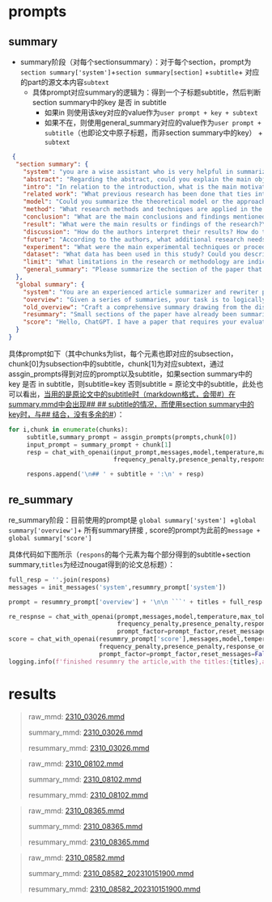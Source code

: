 # prompts

## summary

- summary阶段（对每个sectionsummary）：对于每个section，prompt为 `section summary['system']`+`section summary[section]` +` subtitle `+ 对应的part的源文本内容`subtext`
  - 具体prompt对应summary的逻辑为：得到一个子标题subtitle，然后判断section summary中的key 是否 in subtitle
    - 如果in 则使用该key对应的value作为`user prompt + key + subtext`
    - 如果不在，则使用general_summary对应的value作为`user prompt + subtitle`（也即论文中原子标题，而非section summary中的key） + `subtext`

```json
 {
  "section summary": {
    "system": "you are a wise assistant who is very helpful in summarizing the text.\\n\\n",
    "abstract": "Regarding the abstract, could you explain the main objectives and research findings of the paper?\\n\\n",
    "intro": "In relation to the introduction, what is the main motivation or background study of the authors?\\n\\n",
    "related work": "What previous research has been done that ties into this paper? How does this paper build upon the work of previous researchers?\\n\\n",
    "model": "Could you summarize the theoretical model or the approach of the research, and explain why the authors chose this method?\\n\\n",
    "method": "What research methods and techniques are applied in the methods section of this paper? Could you outline the main steps of data collection and analysis described in the methods section?\\n\\n",
    "conclusion": "What are the main conclusions and findings mentioned in the conclusion section of this paper? Based on the conclusions, what further directions for research do the authors suggest?\\n\\n",
    "result": "What were the main results or findings of the research?\"\nDiscussion: \"How do the authors interpret their results? How do these results compare to previous research, and what implications do they have?\\n\\n",
    "discussion": "How do the authors interpret their results? How do these results compare to previous research, and what implications do they have?\\n\\n",
    "future": "According to the authors, what additional research needs to be conducted or what new questions have emerged from this study?\\n\\n",
    "experiment": "What were the main experimental techniques or procedures employed in the research?\\n\\n",
    "dataset": "What data has been used in this study? Could you describe its features and how it was collected or generated?\\n\\n",
    "limit": "What limitations in the research or methodology are indicated in the paper? With regard to the limitations section of the paper, what recommendations for improvements or possible solutions do the authors put forward? \\n\\n",
    "general_summary": "Please summarize the section of the paper that you have been assigned,the title of the section is [title_to_replace]\\n\\n"
  },
  "global summary": {
    "system": "You are an experienced article summarizer and rewriter proficient in consolidating various sections.\\n\\n",
    "overview": "Given a series of summaries, your task is to logically reorganize and refine them into an engaging narrative. The summaries are encapsulated within backticks (`), and your role is to extract, reorder, and reshape the content to generate a superior quality article overview in markdown format . This task goes beyond merely piecing together the sections; you are required to transform them into a  coherent and smoothly flowing storyline, while preserving the main essence of the original content.\\n\\n",
    "old_overview": "Craft a comprehensive summary drawing from the distinct segments of the original abstract, and provide a summarization of the entire content. Additionally, assign a specific score (out of 10 points) to the article, serving as a recommendation guide for potential readers.\\n\\n",
    "resummary": "Small sections of the paper have already been summarised for you, given between triple backticks in an array. Unite these summaries into a larger complete summary.\\n\\n",
    "score": "Hello, ChatGPT. I have a paper that requires your evaluation. Please assess it based on the following main criteria: clarity of the paper's theme and objectives, appropriateness and detail of the research methods, accuracy of the data and results, depth of the discussion and conclusion, and overall writing quality (including grammar, spelling, clarity, etc.). Please provide a score from 1-10 for each criterion, with 1 being very poor and 10 being excellent. Then, calculate the average of all scores to give an overall rating for the paper. "
  }
}
```

具体prompt如下（其中chunks为list，每个元素也即对应的subsection，chunk[0]为subsection中的subtitle，chunk[1]为对应subtext，通过assgin_prompts得到对应的prompt以及subtitle，如果section summary中的key 是否 in subtitle，则subtitle=key 否则subtitle = 原论文中的subtitle，此处也可以看出，<u>当用的是原论文中的subtitle时（markdown格式，会带#）在summary.mmd中会出现## ## subtitle的情况，而使用section summary中的key时，与## 结合，没有多余的#</u>）：

```python
for i,chunk in enumerate(chunks):
     subtitle,summary_prompt = assgin_prompts(prompts,chunk[0])
     input_prompt = summary_prompt + chunk[1]
     resp = chat_with_openai(input_prompt,messages,model,temperature,max_tokens,top_p,
                             frequency_penalty,presence_penalty,response_only=True,prompt_factor=prompt_factor)

     respons.append('\n## ' + subtitle + ':\n' + resp)
```



## re_summary

re_summary阶段：目前使用的prompt是 `global summary['system'] `+` global summary['overview'] `+ 所有summary拼接 , score的prompt为此前的`message + global summary['score']`

具体代码如下图所示（`respons`的每个元素为每个部分得到的subtitle+section summary,`titles`为经过nougat得到的论文总标题）：

```python
full_resp = ''.join(respons)
messages = init_messages('system',resummry_prompt['system'])

prompt = resummry_prompt['overview'] + '\n\n ```' + titles + full_resp + '```'

re_respnse = chat_with_openai(prompt,messages,model,temperature,max_tokens,top_p,
                              frequency_penalty,presence_penalty,response_only=True,
                              prompt_factor=prompt_factor,reset_messages=False)
score = chat_with_openai(resummry_prompt['score'],messages,model,temperature,max_tokens,top_p,
                         frequency_penalty,presence_penalty,response_only=True,
                         prompt_factor=prompt_factor,reset_messages=False)
logging.info(f'finished resummry the article,with the titles:{titles},authors:{authors}')
```



# results

> raw_mmd: [2310_03026.mmd](raw_mmd\2310_03026.mmd) 
>
> summary_mmd:  [2310_03026.mmd](summary\2310_03026.mmd) 
>
> resummary_mmd: [2310_03026.mmd](resummary_mmd\2310_03026.mmd) 

>  raw_mmd:  [2310_08102.mmd](raw_mmd\2310_08102.mmd) 
>
> summary_mmd:   [2310_08102.mmd](summary\2310_08102.mmd) 
>
> resummary_mmd: [2310_08102.mmd](resummary_mmd\2310_08102.mmd)

>  raw_mmd:   [2310_08365.mmd](raw_mmd\2310_08365.mmd) 
>
> summary_mmd:   [2310_08365.mmd](summary\2310_08365.mmd) 
>
> resummary_mmd:  [2310_08365.mmd](resummary_mmd\2310_08365.mmd) 

> raw_mmd:   [2310_08582.mmd](raw_mmd\2310_08582.mmd) 
>
> summary_mmd:   [2310_08582_202310151900.mmd](summary\2310_08582_202310151900.mmd) 
>
> resummary_mmd:  [2310_08582_202310151900.mmd](resummary_mmd\2310_08582_202310151900.mmd) 